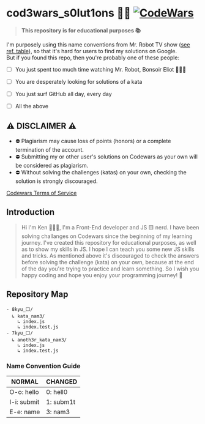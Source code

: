 # cod3wars_s0lut1ons 🥷🏻  [![CodeWars](https://www.codewars.com/users/kens_visuals/badges/micro)](https://www.codewars.com/users/kens_visuals)

> **This repository is for educational purposes 📚**

I'm purposely using this name conventions from Mr. Robot TV show ([see ref. table](#table "Goto table")), so that it's hard for users to find my solutions on Google.  
But if you found this repo, then you're probably one of these people:
- [ ] You just spent too much time watching Mr. Robot, Bonsoir Eliot 🙋🏻‍♂️
- [ ] You are desperately looking for solutions of a kata
- [ ] You just surf GitHub all day, every day 
- [ ] All the above


## ⚠️ DISCLAIMER ⚠️

- ⛔️ Plagiarism may cause loss of points (honors) or a complete termination of the account.
- ⛔️ Submitting my or other user's solutions on Codewars as your own will be considered as plagiarism.
- ⛔️ Without solving the challenges (katas) on your own, checking the solution is strongly discouraged.

[Codewars Terms of Service](https://www.codewars.com/about/terms-of-service)

## Introduction


> Hi I'm Ken 👨🏻‍💻, I'm a Front-End developer and JS 🟨 nerd. I have been solving challanges on Codewars since the beginning of my learning journey. I've created this repository for educational purposes, as well as to show my skills in JS. I hope I can teach you some new JS skills and tricks. As mentioned above it's discouraged to check the answers before solving the challenge (kata) on your own, because at the end of the day you're trying to practice and learn something. So I wish you happy coding and hope you enjoy your programming journey! 👾


## Repository Map

```
- 8kyu_⬜️/
  ↳ kata_nam3/
    ↳ index.js
    ↳ index.test.js
- 7kyu_⬜️/
  ↳ anoth3r_kata_nam3/
    ↳ index.js
    ↳ index.test.js       
```

<h3 id="table">Name Convention Guide</h3> 

NORMAL       | CHANGED
------------ | -------------
O-o: hello   | 0: hell0
I-i: submit  | 1: subm1t
E-e: name    | 3: nam3


